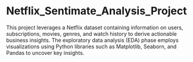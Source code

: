 # Netflix_Sentimate_Analysis_Project
This project leverages a Netflix dataset containing information on users, subscriptions, movies, genres, and watch history to derive actionable business insights. The exploratory data analysis (EDA) phase employs visualizations using Python libraries such as Matplotlib, Seaborn, and Pandas to uncover key insights. 
